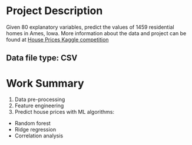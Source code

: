 # Project Description

Given 80 explanatory variables, predict the values of 1459 residential homes in Ames, Iowa. More information about the data and project can be found at [House Prices Kaggle competition](https://www.kaggle.com/c/house-prices-advanced-regression-techniques)

## Data file type: CSV

# Work Summary
1. Data pre-processing
2. Feature engineering
3. Predict house prices with ML algorithms:
  * Random forest
  * Ridge regression
  * Correlation analysis
